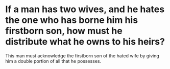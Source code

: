 # If a man has two wives, and he hates the one who has borne him his firstborn son, how must he distribute what he owns to his heirs?

This man must acknowledge the firstborn son of the hated wife by giving him a double portion of all that he possesses.
